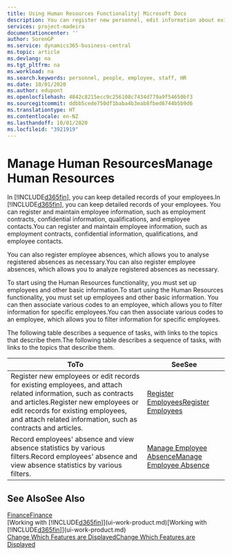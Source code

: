 ```yaml
---
title: Using Human Resources Functionality| Microsoft Docs
description: You can register new personnel, edit information about existing staff, and record and analyse absence.
services: project-madeira
documentationcenter: ''
author: SorenGP
ms.service: dynamics365-business-central
ms.topic: article
ms.devlang: na
ms.tgt_pltfrm: na
ms.workload: na
ms.search.keywords: personnel, people, employee, staff, HR
ms.date: 10/01/2020
ms.author: edupont
ms.openlocfilehash: 4842c8215ecc9c256108c7434d779a9f54650bf3
ms.sourcegitcommit: ddbb5cede750df1baba4b3eab8fbed6744b5b9d6
ms.translationtype: HT
ms.contentlocale: en-NZ
ms.lasthandoff: 10/01/2020
ms.locfileid: "3921919"
---
```

# <a name="manage-human-resources"></a><span data-ttu-id="e2948-103">Manage Human Resources</span><span class="sxs-lookup"><span data-stu-id="e2948-103">Manage Human Resources</span></span>
<span data-ttu-id="e2948-104">In [!INCLUDE[d365fin](includes/d365fin_md.md)], you can keep detailed records of your employees.</span><span class="sxs-lookup"><span data-stu-id="e2948-104">In [!INCLUDE[d365fin](includes/d365fin_md.md)], you can keep detailed records of your employees.</span></span> <span data-ttu-id="e2948-105">You can register and maintain employee information, such as employment contracts, confidential information, qualifications, and employee contacts.</span><span class="sxs-lookup"><span data-stu-id="e2948-105">You can register and maintain employee information, such as employment contracts, confidential information, qualifications, and employee contacts.</span></span>

<span data-ttu-id="e2948-106">You can also register employee absences, which allows you to analyse registered absences as necessary.</span><span class="sxs-lookup"><span data-stu-id="e2948-106">You can also register employee absences, which allows you to analyze registered absences as necessary.</span></span>

<span data-ttu-id="e2948-107">To start using the Human Resources functionality, you must set up employees and other basic information.</span><span class="sxs-lookup"><span data-stu-id="e2948-107">To start using the Human Resources functionality, you must set up employees and other basic information.</span></span> <span data-ttu-id="e2948-108">You can then associate various codes to an employee, which allows you to filter information for specific employees.</span><span class="sxs-lookup"><span data-stu-id="e2948-108">You can then associate various codes to an employee, which allows you to filter information for specific employees.</span></span>

<span data-ttu-id="e2948-109">The following table describes a sequence of tasks, with links to the topics that describe them.</span><span class="sxs-lookup"><span data-stu-id="e2948-109">The following table describes a sequence of tasks, with links to the topics that describe them.</span></span>

| <span data-ttu-id="e2948-110">To</span><span class="sxs-lookup"><span data-stu-id="e2948-110">To</span></span> | <span data-ttu-id="e2948-111">See</span><span class="sxs-lookup"><span data-stu-id="e2948-111">See</span></span> |
| --- | --- |
| <span data-ttu-id="e2948-112">Register new employees or edit records for existing employees, and attach related information, such as contracts and articles.</span><span class="sxs-lookup"><span data-stu-id="e2948-112">Register new employees or edit records for existing employees, and attach related information, such as contracts and articles.</span></span> |[<span data-ttu-id="e2948-113">Register Employees</span><span class="sxs-lookup"><span data-stu-id="e2948-113">Register Employees</span></span>](hr-how-register-employees.md) |
| <span data-ttu-id="e2948-114">Record employees' absence and view absence statistics by various filters.</span><span class="sxs-lookup"><span data-stu-id="e2948-114">Record employees' absence and view absence statistics by various filters.</span></span> |[<span data-ttu-id="e2948-115">Manage Employee Absence</span><span class="sxs-lookup"><span data-stu-id="e2948-115">Manage Employee Absence</span></span>](hr-how-manage-absence.md) |

## <a name="see-also"></a><span data-ttu-id="e2948-116">See Also</span><span class="sxs-lookup"><span data-stu-id="e2948-116">See Also</span></span>
[<span data-ttu-id="e2948-117">Finance</span><span class="sxs-lookup"><span data-stu-id="e2948-117">Finance</span></span>](finance.md)  
<span data-ttu-id="e2948-118">[Working with [!INCLUDE[d365fin](includes/d365fin_md.md)]](ui-work-product.md)</span><span class="sxs-lookup"><span data-stu-id="e2948-118">[Working with [!INCLUDE[d365fin](includes/d365fin_md.md)]](ui-work-product.md)</span></span>  
[<span data-ttu-id="e2948-119">Change Which Features are Displayed</span><span class="sxs-lookup"><span data-stu-id="e2948-119">Change Which Features are Displayed</span></span>](ui-experiences.md)        
